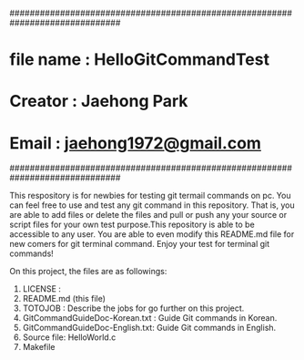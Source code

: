##############################################################################
# file name : HelloGitCommandTest
# Creator   : Jaehong Park
# Email     : jaehong1972@gmail.com
##############################################################################

This respository is for newbies for testing git termail commands on pc.
You can feel free to use and test any git command in this repository.
That is, you are able to add files or delete the files and pull or push
any your source or script files for your own test purpose.This repository
is able to be accessible to any user. You are able to even modify this 
README.md file for new comers for git terminal command. Enjoy your test 
for terminal git commands!

On this project, the files are as followings:
 1. LICENSE : 
 2. README.md (this file)
 3. TOTOJOB : Describe the jobs for go further on this project.
 4. GitCommandGuideDoc-Korean.txt : Guide Git commands in Korean.
 5. GitCommandGuideDoc-English.txt: Guide Git commands in English.
 6. Source file: HelloWorld.c
 7. Makefile


